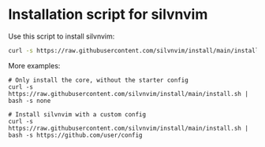 # Installation script for silvnvim

Use this script to install silvnvim:

```bash
curl -s https://raw.githubusercontent.com/silvnvim/install/main/install.sh | bash
```

More examples:

```
# Only install the core, without the starter config
curl -s https://raw.githubusercontent.com/silvnvim/install/main/install.sh | bash -s none

# Install silvnvim with a custom config
curl -s https://raw.githubusercontent.com/silvnvim/install/main/install.sh | bash -s https://github.com/user/config
```
